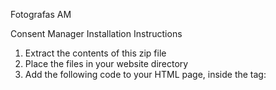 Fotografas AM

Consent Manager Installation Instructions

1. Extract the contents of this zip file
2. Place the files in your website directory
3. Add the following code to your HTML page, inside the <head> tag:

<link rel="stylesheet" id="silktide-consent-manager-css" href="path-to-css/silktide-consent-manager.css">
<script src="path-to-js/silktide-consent-manager.js"></script>
<script>
silktideCookieBannerManager.updateCookieBannerConfig({
  background: {
    showBackground: true
  },
  cookieIcon: {
    position: "bottomLeft"
  },
  cookieTypes: [
    {
      id: "privalomi",
      name: "Privalomi",
      description: "<p>Šie slapukai yra būtini tinklalapio tinkamam veikimui ir negali būti išjungti. Jie padeda atlikti tokias užduotis kaip prisijungimas ir privatumo nustatymų konfigūravimas.</p>",
      required: true,
      onAccept: function() {
        console.log('Add logic for the required Privalomi here');
      }
    },
    {
      id: "analitiniai",
      name: "Analitiniai",
      description: "<p>Šie slapukai padeda mums tobulinti svetainę, stebėdami, kurios puslapiai yra populiariausi ir kaip lankytojai naršo svetainėje.</p>",
      required: false,
      onAccept: function() {
        gtag('consent', 'update', {
          analytics_storage: 'granted',
        });
        dataLayer.push({
          'event': 'consent_accepted_analitiniai',
        });
      },
      onReject: function() {
        gtag('consent', 'update', {
          analytics_storage: 'denied',
        });
      }
    },
    {
      id: "rinkodara",
      name: "Rinkodara",
      description: "<p>Šie slapukai suteikia papildomų funkcijų ir personalizavimo galimybių, kad pagerintų jūsų patirtį.&nbsp;</p>",
      required: false,
      onAccept: function() {
        gtag('consent', 'update', {
          ad_storage: 'granted',
          ad_user_data: 'granted',
          ad_personalization: 'granted',
        });
        dataLayer.push({
          'event': 'consent_accepted_rinkodara',
        });
      },
      onReject: function() {
        gtag('consent', 'update', {
          ad_storage: 'denied',
          ad_user_data: 'denied',
          ad_personalization: 'denied',
        });
      }
    }
  ],
  text: {
    banner: {
      description: "<p>Mūsų svetainėje naudojame slapukus, kad pagerintume jūsų kaip vartotojo patirtį, pateiktume individualizuotą turinį ir analizuotume mūsų svetainės lankomumą. Slapukų politika.</p>",
      acceptAllButtonText: "Sutikti",
      acceptAllButtonAccessibleLabel: "Priimti visus",
      rejectNonEssentialButtonText: "Atmesti",
      rejectNonEssentialButtonAccessibleLabel: "Atmesti visus",
      preferencesButtonText: "Pasirinkimai",
      preferencesButtonAccessibleLabel: "Keisti pasirinkimus"
    },
    preferences: {
      title: "Pritaikyti slapukų nustatymus",
      description: "<p>Mes gerbiame jūsų teisę į privatumą. Galite nuspręsti neleisti naudoti tam tikrų tipų slapukų. Jūsų slapukų nustatymai bus taikomi visoje mūsų svetainėje.</p>",
      creditLinkText: "Get this banner for free",
      creditLinkAccessibleLabel: "Get this banner for free"
    }
  },
  position: {
    banner: "center"
  }
});
</script>
